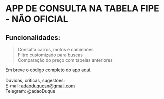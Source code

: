 # APP DE CONSULTA NA TABELA FIPE - NÃO OFICIAL
## Funcionalidades: <br />
> Consulta carros, motos e caminhões <br />
> Filtro customizado para buscas <br />
> Comparação do preço com tabelas anteriores <br />

Em breve o código completo do app aqui.
<br />
<br />
Duvidas, criticas, sugestões:<br>
E-mail: adaoduquesn@gmail.com<br>
Telegram: @adaoDuque <br>


